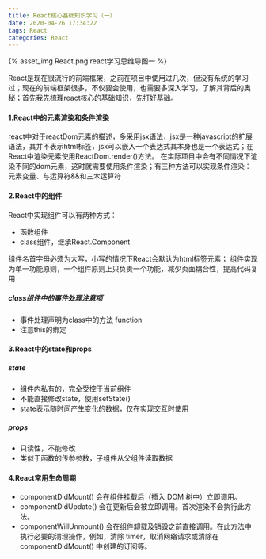 ```yaml
---
title: React核心基础知识学习（一）
date: 2020-04-26 17:34:22
tags: React
categories: React
---
```


{% asset_img React.png react学习思维导图一 %}

React是现在很流行的前端框架，之前在项目中使用过几次，但没有系统的学习过；现在的前端框架很多，不仅要会使用，也需要多深入学习，了解其背后的奥秘；首先我先梳理react核心的基础知识，先打好基础。
<!-- more -->
#### 1.React中的元素渲染和条件渲染
react中对于reactDom元素的描述，多采用jsx语法，jsx是一种javascript的扩展语法，其并不表示html标签，jsx可以嵌入一个表达式其本身也是一个表达式；在React中渲染元素使用ReactDom.render()方法。
在实际项目中会有不同情况下渲染不同的dom元素，这时就需要使用条件渲染；有三种方法可以实现条件渲染：元素变量、与运算符&&和三木运算符

#### 2.React中的组件
React中实现组件可以有两种方式：
- 函数组件
- class组件，继承React.Component

组件名首字母必须为大写，小写的情况下React会默认为html标签元素；
组件实现为单一功能原则，一个组件原则上只负责一个功能，减少页面耦合性，提高代码复用
##### class组件中的事件处理注意项
- 事件处理声明为class中的方法 function
- 注意this的绑定 

#### 3.React中的state和props
##### state
- 组件内私有的，完全受控于当前组件
- 不能直接修改state，使用setState()
- state表示随时间产生变化的数据，仅在实现交互时使用

##### props
- 只读性，不能修改
- 类似于函数的传参参数，子组件从父组件读取数据

#### 4.React常用生命周期
- componentDidMount() 会在组件挂载后（插入 DOM 树中）立即调用。
- componentDidUpdate() 会在更新后会被立即调用。首次渲染不会执行此方法。
- componentWillUnmount() 会在组件卸载及销毁之前直接调用。在此方法中执行必要的清理操作，例如，清除 timer，取消网络请求或清除在 componentDidMount() 中创建的订阅等。